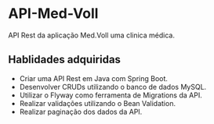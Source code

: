 # API-Med-Voll
API Rest da aplicação Med.Voll uma clinica médica.

## Hablidades adquiridas

* Criar uma API Rest em Java com Spring Boot.
* Desenvolver CRUDs utilizando o banco de dados MySQL.
* Utilizar o Flyway como ferramenta de Migrations da API.
* Realizar validações utilizando o Bean Validation.
* Realizar paginação dos dados da API.